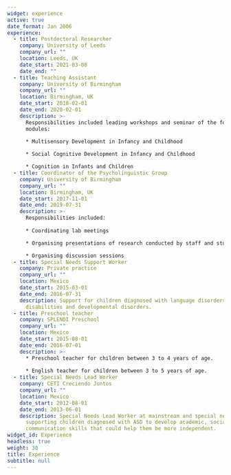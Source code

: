 ```yaml
---
widget: experience
active: true
date_format: Jan 2006
experience:
  - title: Postdoctoral Researcher
    company: University of Leeds
    company_url: ""
    location: Leeds, UK
    date_start: 2021-03-08
    date_end: ""
  - title: Teaching Assistant
    company: University of Birmingham
    company_url: ""
    location: Birmingham, UK
    date_start: 2018-02-01
    date_end: 2020-02-01
    description: >-
      Responsibilities included leading workshops and seminar of the following
      modules:
      
      * Multisensory Development in Infancy and Childhood

      * Social Cognitive Development in Infancy and Childhood

      * Cognition in Infants and Children
  - title: Coordinator of the Psycholinguistic Group
    company: University of Birmingham
    company_url: ""
    location: Birmingham, UK
    date_start: 2017-11-01
    date_end: 2019-07-31
    description: >-
      Responsibilities included:
      
      * Coordinating lab meetings

      * Organising presentations of research conducted by staff and students

      * Organising discussion sessions
  - title: Special Needs Support Worker
    company: Private practice
    company_url: ""
    location: Mexico
    date_start: 2015-03-01
    date_end: 2016-07-31
    description: Support for children diagnosed with language disorders, learning
      disabilities and developmental disorders.
  - title: Preschool teacher
    company: SPLENDI Preschool
    company_url: ""
    location: Mexico
    date_start: 2015-08-01
    date_end: 2016-07-01
    description: >-
      * Preschool teacher for children between 3 to 4 years of age.
      
      * English teacher for children between 3 to 5 years of age.
  - title: Special Needs Lead Worker
    company: CETI Creciendo Juntos
    company_url: ""
    location: Mexico
    date_start: 2012-08-01
    date_end: 2013-06-01
    description: Special Needs Lead Worker at mainstream and special needs schools
      supporting children diagnosed with ASD to develop academic, social and
      communication skills that could help them be more independent.
widget_id: Experience
headless: true
weight: 30
title: Experience
subtitle: null
---
```

